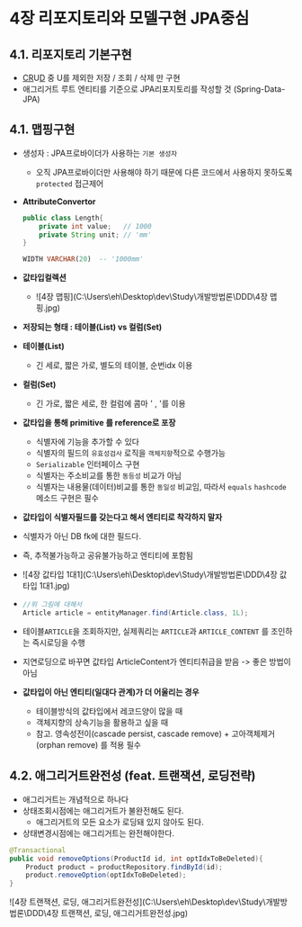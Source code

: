 # 4장 리포지토리와 모델구현 JPA중심

## 4.1. 리포지토리 기본구현

- <u>CR</u>U<u>D</u> 중 U를 제외한 저장 / 조회 / 삭제 만 구현
- 애그리거트 루트 엔티티를 기준으로 JPA리포지토리를 작성할 것 (Spring-Data-JPA)

## 4.1. 맵핑구현

- 생성자 : JPA프로바이더가 사용하는 `기본 생성자`

  - 오직 JPA프로바이더만 사용해야 하기 때문에 다른 코드에서 사용하지 못하도록 `protected` 접근제어

- **AttributeConvertor**

  ```java
  public class Length{
      private int value;   // 1000
      private String unit; // 'mm'
  }
  ```

  ```sql
  WIDTH VARCHAR(20)  -- '1000mm'
  ```

- **값타입컬렉션**
  - ![4장 맵핑](C:\Users\eh\Desktop\dev\Study\개발방법론\DDD\4장 맵핑.jpg)

- **저장되는 형태 : 테이블(List) vs 컬럼(Set)**
- **테이블(List)** 
  - 긴 세로, 짧은 가로, 별도의 테이블, 순번idx 이용
- **컬럼(Set)**
  - 긴 가로, 짧은 세로, 한 컬럼에 콤마 ' , '를 이용
- **값타입을 통해 primitive 를 reference로 포장**
  - 식별자에 기능을 추가할 수 있다
  - 식별자의 필드의 `유효성검사` 로직을 `객체지향`적으로 수행가능
  - `Serializable` 인터페이스 구현
  - 식별자는 주소비교를 통한 `동등성` 비교가 아님
  - 식별자는 내용물(데이터)비교를 통한 `동일성` 비교임, 따라서 `equals` `hashcode` 메소드 구현은 필수

-  **값타입이 식별자필드를 갖는다고 해서 엔티티로 착각하지 말자** 

  - 식별자가 아닌 DB fk에 대한 필드다.
  - 즉, 추적불가능하고 공유불가능하고 엔티티에 포함됨
  - ![4장 값타입 1대1](C:\Users\eh\Desktop\dev\Study\개발방법론\DDD\4장 값타입 1대1.jpg)

  - ```java
    //위 그림에 대해서
    Article article = entityManager.find(Article.class, 1L);
    ```

  - 테이블`ARTICLE`을 조회하지만, 실제쿼리는 `ARTICLE`과 `ARTICLE_CONTENT` 를 조인하는 즉시로딩을 수행

  - 지연로딩으로 바꾸면 값타입 ArticleContent가 엔티티취급을 받음 -> 좋은 방법이 아님

  - **값타입이 아닌 엔티티(일대다 관계)가 더 어울리는 경우**

    - 테이블방식의 값타입에서 레코드양이 많을 때
    - 객체지향의 상속기능을 활용하고 싶을 때
    - 참고. 영속성전이(cascade persist, cascade remove) + 고아객체제거(orphan remove) 를 적용 필수



 ## 4.2. 애그리거트완전성 (feat. 트랜잭션, 로딩전략) 

- 애그리거트는 개념적으로 하나다 
- 상태조회시점에는 애그리거트가 불완전해도 된다. 
  - 애그리거트의 모든 요소가 로딩돼 있지 않아도 된다.
- 상태변경시점에는 애그리거트는 완전해야한다.

```java
@Transactional
public void removeOptions(ProductId id, int optIdxToBeDeleted){
    Product product = productRepository.findById(id);
    product.removeOption(optIdxToBeDeleted);
}
```

![4장 트랜잭션, 로딩, 애그리거트완전성](C:\Users\eh\Desktop\dev\Study\개발방법론\DDD\4장 트랜잭션, 로딩, 애그리거트완전성.jpg)

